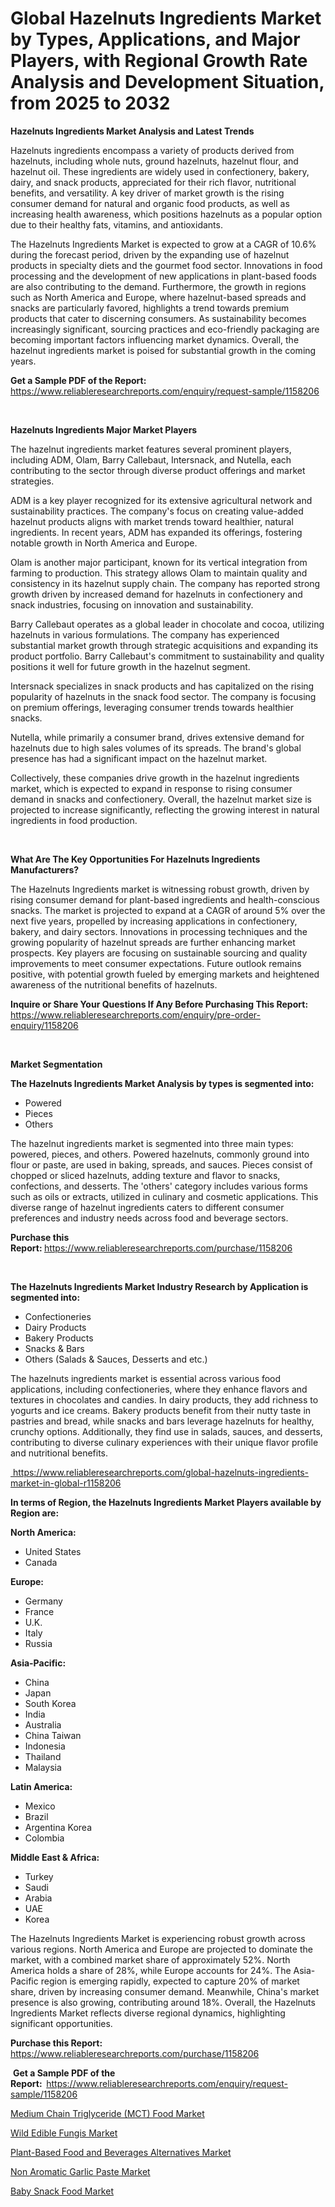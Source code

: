 <p><h1>Global Hazelnuts Ingredients Market by Types, Applications, and Major Players, with Regional Growth Rate Analysis and Development Situation, from 2025 to 2032</h1></p><p><strong>Hazelnuts Ingredients Market Analysis and Latest Trends</strong></p>
<p><p>Hazelnuts ingredients encompass a variety of products derived from hazelnuts, including whole nuts, ground hazelnuts, hazelnut flour, and hazelnut oil. These ingredients are widely used in confectionery, bakery, dairy, and snack products, appreciated for their rich flavor, nutritional benefits, and versatility. A key driver of market growth is the rising consumer demand for natural and organic food products, as well as increasing health awareness, which positions hazelnuts as a popular option due to their healthy fats, vitamins, and antioxidants.</p><p>The Hazelnuts Ingredients Market is expected to grow at a CAGR of 10.6% during the forecast period, driven by the expanding use of hazelnut products in specialty diets and the gourmet food sector. Innovations in food processing and the development of new applications in plant-based foods are also contributing to the demand. Furthermore, the growth in regions such as North America and Europe, where hazelnut-based spreads and snacks are particularly favored, highlights a trend towards premium products that cater to discerning consumers. As sustainability becomes increasingly significant, sourcing practices and eco-friendly packaging are becoming important factors influencing market dynamics. Overall, the hazelnut ingredients market is poised for substantial growth in the coming years.</p></p>
<p><strong>Get a Sample PDF of the Report:&nbsp;</strong> <a href="https://www.reliableresearchreports.com/enquiry/request-sample/1158206?utm_campaign=83&utm_medium=2&utm_source=Github&utm_content=ia&utm_term=07042025&utm_id=hazelnuts-ingredients">https://www.reliableresearchreports.com/enquiry/request-sample/1158206</a></p>
<p>&nbsp;</p>
<p><strong>Hazelnuts Ingredients Major Market Players</strong></p>
<p><p>The hazelnut ingredients market features several prominent players, including ADM, Olam, Barry Callebaut, Intersnack, and Nutella, each contributing to the sector through diverse product offerings and market strategies.</p><p>ADM is a key player recognized for its extensive agricultural network and sustainability practices. The company's focus on creating value-added hazelnut products aligns with market trends toward healthier, natural ingredients. In recent years, ADM has expanded its offerings, fostering notable growth in North America and Europe.</p><p>Olam is another major participant, known for its vertical integration from farming to production. This strategy allows Olam to maintain quality and consistency in its hazelnut supply chain. The company has reported strong growth driven by increased demand for hazelnuts in confectionery and snack industries, focusing on innovation and sustainability.</p><p>Barry Callebaut operates as a global leader in chocolate and cocoa, utilizing hazelnuts in various formulations. The company has experienced substantial market growth through strategic acquisitions and expanding its product portfolio. Barry Callebaut's commitment to sustainability and quality positions it well for future growth in the hazelnut segment.</p><p>Intersnack specializes in snack products and has capitalized on the rising popularity of hazelnuts in the snack food sector. The company is focusing on premium offerings, leveraging consumer trends towards healthier snacks.</p><p>Nutella, while primarily a consumer brand, drives extensive demand for hazelnuts due to high sales volumes of its spreads. The brand's global presence has had a significant impact on the hazelnut market.</p><p>Collectively, these companies drive growth in the hazelnut ingredients market, which is expected to expand in response to rising consumer demand in snacks and confectionery. Overall, the hazelnut market size is projected to increase significantly, reflecting the growing interest in natural ingredients in food production.</p></p>
<p>&nbsp;</p>
<p><strong>What Are The Key Opportunities For Hazelnuts Ingredients Manufacturers?</strong></p>
<p><p>The Hazelnuts Ingredients market is witnessing robust growth, driven by rising consumer demand for plant-based ingredients and health-conscious snacks. The market is projected to expand at a CAGR of around 5% over the next five years, propelled by increasing applications in confectionery, bakery, and dairy sectors. Innovations in processing techniques and the growing popularity of hazelnut spreads are further enhancing market prospects. Key players are focusing on sustainable sourcing and quality improvements to meet consumer expectations. Future outlook remains positive, with potential growth fueled by emerging markets and heightened awareness of the nutritional benefits of hazelnuts.</p></p>
<p><strong>Inquire or Share Your Questions If Any Before Purchasing This Report:</strong> <a href="https://www.reliableresearchreports.com/enquiry/pre-order-enquiry/1158206?utm_campaign=83&utm_medium=2&utm_source=Github&utm_content=ia&utm_term=07042025&utm_id=hazelnuts-ingredients">https://www.reliableresearchreports.com/enquiry/pre-order-enquiry/1158206</a></p>
<p>&nbsp;</p>
<p><strong>Market Segmentation</strong></p>
<p><strong>The Hazelnuts Ingredients Market Analysis by types is segmented into:</strong></p>
<p><ul><li>Powered</li><li>Pieces</li><li>Others</li></ul></p>
<p><p>The hazelnut ingredients market is segmented into three main types: powered, pieces, and others. Powered hazelnuts, commonly ground into flour or paste, are used in baking, spreads, and sauces. Pieces consist of chopped or sliced hazelnuts, adding texture and flavor to snacks, confections, and desserts. The 'others' category includes various forms such as oils or extracts, utilized in culinary and cosmetic applications. This diverse range of hazelnut ingredients caters to different consumer preferences and industry needs across food and beverage sectors.</p></p>
<p><strong>Purchase this Report:&nbsp;</strong><a href="https://www.reliableresearchreports.com/purchase/1158206?utm_campaign=83&utm_medium=2&utm_source=Github&utm_content=ia&utm_term=07042025&utm_id=hazelnuts-ingredients">https://www.reliableresearchreports.com/purchase/1158206</a></p>
<p>&nbsp;</p>
<p><strong>The Hazelnuts Ingredients Market Industry Research by Application is segmented into:</strong></p>
<p><ul><li>Confectioneries</li><li>Dairy Products</li><li>Bakery Products</li><li>Snacks & Bars</li><li>Others (Salads & Sauces, Desserts and etc.)</li></ul></p>
<p><p>The hazelnuts ingredients market is essential across various food applications, including confectioneries, where they enhance flavors and textures in chocolates and candies. In dairy products, they add richness to yogurts and ice creams. Bakery products benefit from their nutty taste in pastries and bread, while snacks and bars leverage hazelnuts for healthy, crunchy options. Additionally, they find use in salads, sauces, and desserts, contributing to diverse culinary experiences with their unique flavor profile and nutritional benefits.</p></p>
<p><a href="https://www.reliableresearchreports.com/global-hazelnuts-ingredients-market-in-global-r1158206?utm_campaign=83&utm_medium=2&utm_source=Github&utm_content=ia&utm_term=07042025&utm_id=hazelnuts-ingredients">&nbsp;https://www.reliableresearchreports.com/global-hazelnuts-ingredients-market-in-global-r1158206</a></p>
<p><strong>In terms of Region, the Hazelnuts Ingredients Market Players available by Region are:</strong></p>
<p>
    <p> <strong> North America: </strong>
        <ul>
            <li>United States</li>
            <li>Canada</li>
        </ul>
        </p> 
    <p> <strong> Europe: </strong>
        <ul>
            <li>Germany</li>
            <li>France</li>
            <li>U.K.</li>
            <li>Italy</li>
            <li>Russia</li>
        </ul>
        </p> 
    <p> <strong> Asia-Pacific: </strong>
        <ul>
            <li>China</li>
            <li>Japan</li>
            <li>South Korea</li>
            <li>India</li>
            <li>Australia</li>
            <li>China Taiwan</li>
            <li>Indonesia</li>
            <li>Thailand</li>
            <li>Malaysia</li>
        </ul>
        </p> 
    <p> <strong> Latin America: </strong>
        <ul>
            <li>Mexico</li>
            <li>Brazil</li>
            <li>Argentina Korea</li>
            <li>Colombia</li>
        </ul>
        </p> 
    <p> <strong> Middle East & Africa: </strong>
        <ul>
            <li>Turkey</li>
            <li>Saudi</li>
            <li>Arabia</li>
            <li>UAE</li>
            <li>Korea</li>
        </ul>
    </p>
    </p>
<p><p>The Hazelnuts Ingredients Market is experiencing robust growth across various regions. North America and Europe are projected to dominate the market, with a combined market share of approximately 52%. North America holds a share of 28%, while Europe accounts for 24%. The Asia-Pacific region is emerging rapidly, expected to capture 20% of market share, driven by increasing consumer demand. Meanwhile, China's market presence is also growing, contributing around 18%. Overall, the Hazelnuts Ingredients Market reflects diverse regional dynamics, highlighting significant opportunities.</p></p>
<p><strong>Purchase this Report: </strong><a href="https://www.reliableresearchreports.com/purchase/1158206?utm_campaign=83&utm_medium=2&utm_source=Github&utm_content=ia&utm_term=07042025&utm_id=hazelnuts-ingredients">https://www.reliableresearchreports.com/purchase/1158206</a></p>
<p>&nbsp;<strong>Get a Sample PDF of the Report:&nbsp;&nbsp;</strong><a href="https://www.reliableresearchreports.com/enquiry/request-sample/1158206?utm_campaign=83&utm_medium=2&utm_source=Github&utm_content=ia&utm_term=07042025&utm_id=hazelnuts-ingredients">https://www.reliableresearchreports.com/enquiry/request-sample/1158206</a></p>
<p><strong></strong></p>
<p><p><a href="https://github.com/adelanwkadua/Market-Research-Report-List-1/blob/main/medium-chain-triglyceride-mct-food-market.md?utm_campaign=83&utm_medium=2&utm_source=Github&utm_content=ia&utm_term=07042025&utm_id=hazelnuts-ingredients">Medium Chain Triglyceride (MCT) Food Market</a></p><p><a href="https://github.com/baheraennika/Market-Research-Report-List-1/blob/main/wild-edible-fungis-market.md?utm_campaign=83&utm_medium=2&utm_source=Github&utm_content=ia&utm_term=07042025&utm_id=hazelnuts-ingredients">Wild Edible Fungis Market</a></p><p><a href="https://github.com/helmeludu/Market-Research-Report-List-1/blob/main/plant-based-food-and-beverages-alternatives-market.md?utm_campaign=83&utm_medium=2&utm_source=Github&utm_content=ia&utm_term=07042025&utm_id=hazelnuts-ingredients">Plant-Based Food and Beverages Alternatives Market</a></p><p><a href="https://github.com/elroddrewspm/Market-Research-Report-List-1/blob/main/non-aromatic-garlic-paste-market.md?utm_campaign=83&utm_medium=2&utm_source=Github&utm_content=ia&utm_term=07042025&utm_id=hazelnuts-ingredients">Non Aromatic Garlic Paste Market</a></p><p><a href="https://github.com/mokeleveisel/Market-Research-Report-List-1/blob/main/baby-snack-food-market.md?utm_campaign=83&utm_medium=2&utm_source=Github&utm_content=ia&utm_term=07042025&utm_id=hazelnuts-ingredients">Baby Snack Food Market</a></p></p>